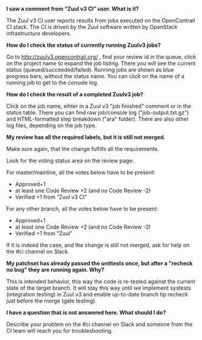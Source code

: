 **I saw a comment from “Zuul v3 CI” user. What is it?**

The Zuul v3 CI user reports results from jobs executed on the OpenContrail CI stack. The CI is driven by the Zuul software written by OpenStack infrastructure developers.

**How do I check the status of currently running Zuulv3 jobs?**

Go to http://zuulv3.opencontrail.org/ , find your review id in the queue, click on the project name to expand the job listing. There you will see the current status (queued/succeeded/failed). Running jobs are shown as blue progress bars, without the status name. You can click on the name of a running job to get to the console log.

**How do I check the result of a completed Zuulv3 job?**

Click on the job name, eihter in a Zuul v3 "job finished" comment or in the status table. There you can find raw job/console log ("job-output.txt.gz") and HTML-formatted step breakdown ("ara" folder). There are also other log files, depending on the job type.

**My review has all the required labels, but it is still not merged.**

Make sure again, that the change fulfills all the requirements.

Look for the voting status area on the review page:

For master/mainline, all the votes below have to be present:
* Approved+1
* at least one Code Review +2 (and no Code Review -2)
* Verified +1 from “Zuul v3 CI”

For any other branch, all the votes below have to be present:
* Approved+1
* at least one Code Review +2 (and no Code Review -2)
* Verified +1 from “Zuul”

If it is indeed the case, and the change is still not merged, ask for help on the #ci channel on Slack.

**My patchset has already passed the unittests once, but after a "recheck no bug" they are running again. Why?**

This is intended behavior, this way the code is re-tested against the current state of the target branch.
It will stay this way until we implement systests (integration testing) in Zuul v3 and enable up-to-date branch tip recheck just before the merge (gate testing).

**I have a question that is not answered here. What should I do?**

Describe your problem on the #ci channel on Slack and someone from the CI team will reach you for troubleshooting.